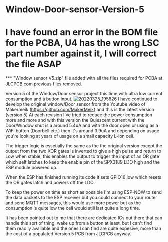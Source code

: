 # Window-Door-sensor-Version-5

# I have found an error in the BOM file for the PCBA, U4 has the wrong LSC part number against it, I will correct the file ASAP

*** "Window sensor V5.zip" file added with all the files required for PCBA at JLCPCB.com previous files removed.

Version 5 of the Window/Door sensor project this time with ultra low current consumption and a button input.
![20220325_195626](https://user-images.githubusercontent.com/1810366/200266914-61c2be56-a823-4789-83d1-3d2ba0b076e9.jpg)
I have continued to develop the original window/Door sensor from the Youtube video of Makermeik (https://github.com/MakerMeik) and this is the latest version (version 5)
At each revision I've tried to reduce the power consumption more and more and with this version the Quiescent current with the Door/Window shut is a around 5.4uA and with the door open or using as a WiFi button (Doorbell etc.) then it's around 3.9uA and depending on usage you're looking at years of usage on a small capacity L-ion cell.

The trigger logic is essetially the same as the the original version except the output from the two XOR gates is inverted to give a high pulse and return to Low when stable, this enables the output to trigger the input of an OR gate which self latches to keep the enable pin of the SPX3189 LDO high and the ESP module powered up.

When the ESP has finished running its code it sets GPIO16 low which resets the OR gates latch and powers off the LDO.

To keep the power on time as short as possible I'm using ESP-NOW to send the data packets to the ESP receiver but you could connect to your router and send MQTT messages, this would use more power but as the consumption is quite low the cell would still last quite a long time.

It has been pointed out to me that there are dedicated ICs out there that can handle this sort of thing, wake up from a button at least, but I can't find them readily available and the ones I can find are quite expesive, more than the cost of a populated Version 5 PCB from JLCPCB anyway.
